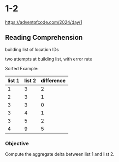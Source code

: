 # 1-2

https://adventofcode.com/2024/day/1

## Reading Comprehension

building list of location IDs

two attempts at building list, with error rate

Sorted Example:

| list 1 | list 2 | difference |
| --- | --- | ---|
| 1 | 3 | 2 |
| 2 | 3 | 1 |
| 3 | 3 | 0 |
| 3 | 4 | 1 |
| 3 | 5 | 2 |
| 4 | 9 | 5 |

### Objective

Compute the aggregate delta between list 1 and list 2.
